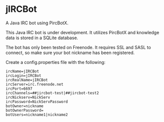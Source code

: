 # jIRCBot
A Java IRC bot using PircBotX.

This Java IRC bot is under development. It utilizes PircBotX and knowledge data is stored in a SQLite database.

The bot has only been tested on Freenode. It requires SSL and SASL to connect, so make sure your bot nickname has been registered.

Create a config.properties file with the following:

    ircName=jIRCBot
    ircLogin=jIRCBot
    ircRealName=jIRCBot
    ircServer=irc.freenode.net
    ircPort=6697
    ircChannels=##jircbot-test|##jircbot-test2
    ircNickserv=NickServ
    ircPassword=NickServPassword
    botOwner=nickname
    botOwnerPassword=
    botUsers=nickname1|nickname2
